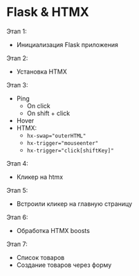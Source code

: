 # Flask & HTMX

Этап 1:
- Инициализация Flask приложения

Этап 2:
- Установка HTMX

Этап 3:
- Ping
  - On click
  - On shift + click
- Hover
- HTMX:
  - `hx-swap="outerHTML"`
  - `hx-trigger="mouseenter"`
  - `hx-trigger="click[shiftKey]"`

Этап 4:
- Кликер на htmx

Этап 5:
- Встроили кликер на главную страницу

Этап 6:
- Обработка HTMX boosts

Этап 7:
- Список товаров
- Создание товаров через форму